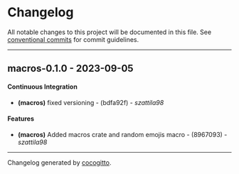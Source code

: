 # Changelog
All notable changes to this project will be documented in this file. See [conventional commits](https://www.conventionalcommits.org/) for commit guidelines.

- - -
## macros-0.1.0 - 2023-09-05
#### Continuous Integration
- **(macros)** fixed versioning - (bdfa92f) - *szattila98*
#### Features
- **(macros)** Added macros crate and random emojis macro - (8967093) - *szattila98*

- - -

Changelog generated by [cocogitto](https://github.com/cocogitto/cocogitto).
